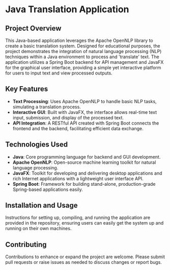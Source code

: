 # Java Translation Application

## Project Overview
This Java-based application leverages the Apache OpenNLP library to create a basic translation system. Designed for educational purposes, the project demonstrates the integration of natural language processing (NLP) techniques within a Java environment to process and 'translate' text. The application utilizes a Spring Boot backend for API management and JavaFX for the graphical user interface, providing a simple yet interactive platform for users to input text and view processed outputs.

## Key Features
- **Text Processing**: Uses Apache OpenNLP to handle basic NLP tasks, simulating a translation process.
- **Interactive GUI**: Built with JavaFX, the interface allows real-time text input, submission, and display of the processed text.
- **API Integration**: A RESTful API created with Spring Boot connects the frontend and the backend, facilitating efficient data exchange.

## Technologies Used
- **Java**: Core programming language for backend and GUI development.
- **Apache OpenNLP**: Open-source machine learning toolkit for natural language processing.
- **JavaFX**: Toolkit for developing and delivering desktop applications and rich Internet applications with a lightweight user interface API.
- **Spring Boot**: Framework for building stand-alone, production-grade Spring-based applications easily.

## Installation and Usage
Instructions for setting up, compiling, and running the application are provided in the repository, ensuring users can easily get the system up and running on their own machines.

## Contributing
Contributions to enhance or expand the project are welcome. Please submit pull requests or raise issues as needed to discuss changes or report bugs.
